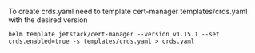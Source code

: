 To create crds.yaml need to template cert-manager templates/crds.yaml with the desired version

```
helm template jetstack/cert-manager --version v1.15.1 --set crds.enabled=true -s templates/crds.yaml > crds.yaml
```